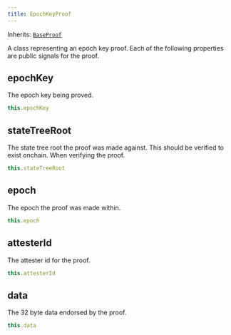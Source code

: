 ```yaml
---
title: EpochKeyProof
---
```


Inherits: [`BaseProof`](/docs/contracts-api/base-proof)

A class representing an epoch key proof. Each of the following properties are public signals for the proof.

## epochKey

The epoch key being proved.

```ts
this.epochKey
```

## stateTreeRoot

The state tree root the proof was made against. This should be verified to exist onchain. When verifying the proof.

```ts
this.stateTreeRoot
```

## epoch

The epoch the proof was made within.

```ts
this.epoch
```

## attesterId

The attester id for the proof.

```ts
this.attesterId
```

## data

The 32 byte data endorsed by the proof.

```ts
this.data
```
